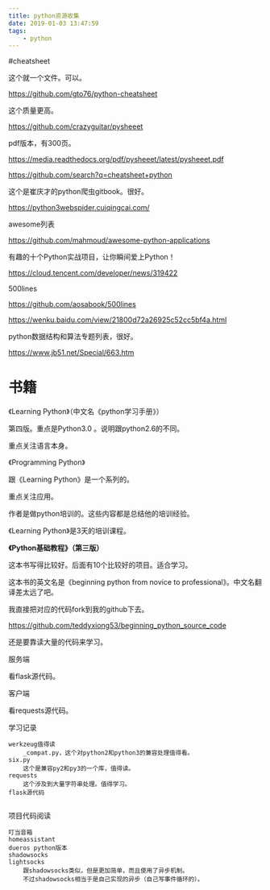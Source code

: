 ```yaml
---
title: python资源收集
date: 2019-01-03 13:47:59
tags:
	- python
---
```






#cheatsheet

这个就一个文件。可以。

https://github.com/gto76/python-cheatsheet

这个质量更高。

https://github.com/crazyguitar/pysheeet

pdf版本，有300页。

https://media.readthedocs.org/pdf/pysheeet/latest/pysheeet.pdf



https://github.com/search?q=cheatsheet+python

这个是崔庆才的python爬虫gitbook。很好。

https://python3webspider.cuiqingcai.com/



awesome列表

https://github.com/mahmoud/awesome-python-applications



有趣的十个Python实战项目，让你瞬间爱上Python！

https://cloud.tencent.com/developer/news/319422



500lines

https://github.com/aosabook/500lines





https://wenku.baidu.com/view/21800d72a26925c52cc5bf4a.html

python数据结构和算法专题列表，很好。

https://www.jb51.net/Special/663.htm

# 书籍

《Learning Python》（中文名《python学习手册》）

第四版。重点是Python3.0 。说明跟python2.6的不同。

重点关注语言本身。

《Programming Python》

跟《Learning Python》是一个系列的。

重点关注应用。

作者是做python培训的。这些内容都是总结他的培训经验。

《Learning Python》是3天的培训课程。



**《Python基础教程》（第三版）**

这本书写得比较好。后面有10个比较好的项目。适合学习。

这本书的英文名是《beginning python from novice to professional》。中文名翻译差太远了吧。

我直接把对应的代码fork到我的github下去。

https://github.com/teddyxiong53/beginning_python_source_code





还是要靠读大量的代码来学习。



服务端

看flask源代码。

客户端

看requests源代码。



学习记录

```
werkzeug值得读
	_compat.py，这个对python2和python3的兼容处理值得看。
six.py
	这个是兼容py2和py3的一个库，值得读。
requests
	这个涉及到大量字符串处理。值得学习。
flask源代码
	
```

项目代码阅读

```
叮当音箱
homeassistant
dueros python版本
shadowsocks
lightsocks
	跟shadowsocks类似，但是更加简单，而且使用了异步机制。
	不过shadowsocks相当于是自己实现的异步（自己写事件循环的）。
```


